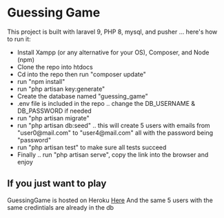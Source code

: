 
<h1> Guessing Game </h1>

<p>This project is built with laravel 9, PHP 8, mysql, and pusher ... here's how to run it:</p>

<ul>
    <li>Install Xampp (or any alternative for your OS), Composer, and Node (npm)</li>
    <li>Clone the repo into htdocs</li>
    <li>Cd into the repo then run "composer update"</li>
    <li>run "npm install"</li>
    <li>run "php artisan key:generate"</li>
    <li>Create the database named "guessing_game"</li>
    <li>.env file is included in the repo .. change the DB_USERNAME & DB_PASSWORD if needed</li>
    <li>run "php artisan migrate"</li>
    <li>run "php artisan db:seed" .. this will create 5 users with emails from "user0@mail.com" to "user4@mail.com" all
        with the password being "password"
    </li>
    <li>run "php artisan test" to make sure all tests succeed</li>
    <li>Finally .. run "php artisan serve", copy the link into the browser and enjoy</li>
</ul>

<h2> If you just want to play</h2>
<p> GuessingGame is hosted on Heroku <a href="http://multi-guessing-game.herokuapp.com"> Here</a> And the same 5 users with the same credintials are already in the db </p>


